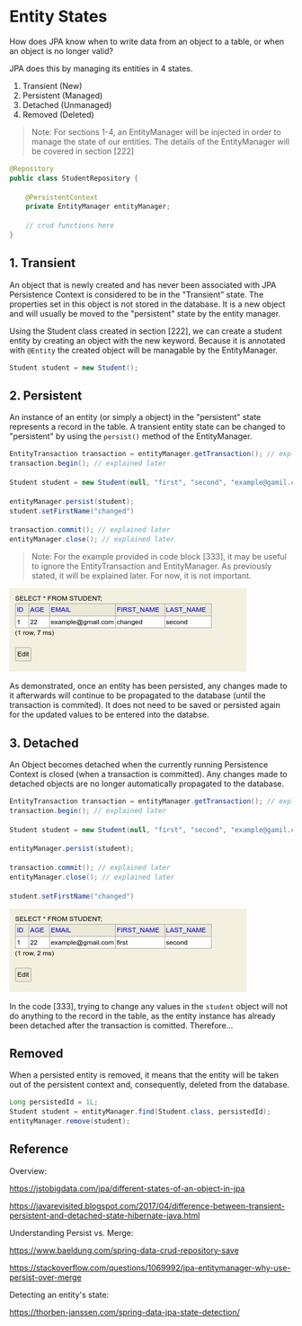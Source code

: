 # Entity States

How does JPA know when to write data from an object to a table, or when an object is no longer valid?

JPA does this by managing its entities in 4 states.

1. Transient (New)
2. Persistent (Managed)
3. Detached (Unmanaged)
4. Removed (Deleted)

<!-- >Note: For sections 1-4, we will be injecting an EntityManagerFactory from a Persistence Unit.  -->

> Note: For sections 1-4, an EntityManager will be injected in order to manage the state of our entities.
> The details of the EntityManager will be covered in section [222]

```java
@Repository
public class StudentRepository {

    @PersistentContext
    private EntityManager entityManager;

    // crud functions here
}
```

## 1. Transient

An object that is newly created and has never been associated with JPA Persistence Context is considered to be in the "Transient" state.
The properties set in this object is not stored in the database.
It is a new object and will usually be moved to the "persistent" state by the entity manager.

Using the Student class created in section [222],
we can create a student entity by creating an object with the new keyword.
Because it is annotated with `@Entity` the created object will be managable by the EntityManager.

```java
Student student = new Student();
```

## 2. Persistent

An instance of an entity (or simply a object) in the "persistent" state represents a record in the table.
A transient entity state can be changed to "persistent" by using the `persist()` method of the EntityManager.

```java
EntityTransaction transaction = entityManager.getTransaction(); // explained later
transaction.begin(); // explained later

Student student = new Student(null, "first", "second", "example@gamil.com", 22);

entityManager.persist(student);
student.setFirstName("changed")

transaction.commit(); // explained later
entityManager.close(); // explained later
```

> Note: For the example provided in code block [333], it may be useful to ignore the EntityTransaction and EntityManager. As previously stated, it will be explained later. For now, it is not important.

<img src="./images/persisted-entity.jpg"/>

As demonstrated, once an entity has been persisted,
any changes made to it afterwards will continue to be propagated to the database (until the transaction is commited).
It does not need to be saved or persisted again for the updated values to be entered into the databse.

## 3. Detached

An Object becomes detached when the currently running Persistence Context is closed (when a transaction is committed).
Any changes made to detached objects are no longer automatically propagated to the database.

```java
EntityTransaction transaction = entityManager.getTransaction(); // explained later
transaction.begin(); // explained later

Student student = new Student(null, "first", "second", "example@gamil.com", 22);

entityManager.persist(student);

transaction.commit(); // explained later
entityManager.close(); // explained later

student.setFirstName("changed")
```

<img src="./images/detached-entity.jpg"/>

In the code [333], trying to change any values in the `student` object will not do anything to the record in the table, as the entity instance has already been detached after the transaction is comitted. Therefore...

## Removed

When a persisted entity is removed, it means that the entity will be taken out of the persistent context and, consequently, deleted from the database.

```java
Long persistedId = 1L;
Student student = entityManager.find(Student.class, persistedId);
entityManager.remove(student);
```

## Reference

Overview:

https://jstobigdata.com/jpa/different-states-of-an-object-in-jpa

https://javarevisited.blogspot.com/2017/04/difference-between-transient-persistent-and-detached-state-hibernate-java.html

Understanding Persist vs. Merge:

https://www.baeldung.com/spring-data-crud-repository-save

https://stackoverflow.com/questions/1069992/jpa-entitymanager-why-use-persist-over-merge

Detecting an entity's state:

https://thorben-janssen.com/spring-data-jpa-state-detection/
